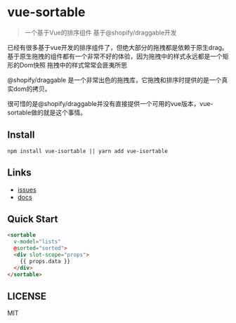 # vue-sortable

> 一个基于Vue的排序组件
> 基于@shopify/draggable开发

已经有很多基于vue开发的排序组件了，但绝大部分的拖拽都是依赖于原生drag。
基于原生拖拽的组件都有一个非常不好的体验，因为拖拽中的样式永远都是一个矩形的Dom快照
拖拽中的样式常常会匪夷所思

@shopify/draggable 是一个非常出色的拖拽库，它拖拽和排序时提供的是一个真实dom的拷贝。

很可惜的是@shopify/draggable并没有直接提供一个可用的vue版本，vue-sortable做的就是这个事情。

## Install
```shell
npm install vue-isortable || yarn add vue-isortable
```

## Links

- [issues](https://github.com/mrKylinZhou/vue-sortable/issues)
- [docs](./docs/sortable.md)

## Quick Start
```html
<sortable
  v-model="lists"
  @sorted="sorted">
  <div slot-scope="props">
    {{ props.data }}
  </div>
</sortable>
```

## LICENSE
MIT
